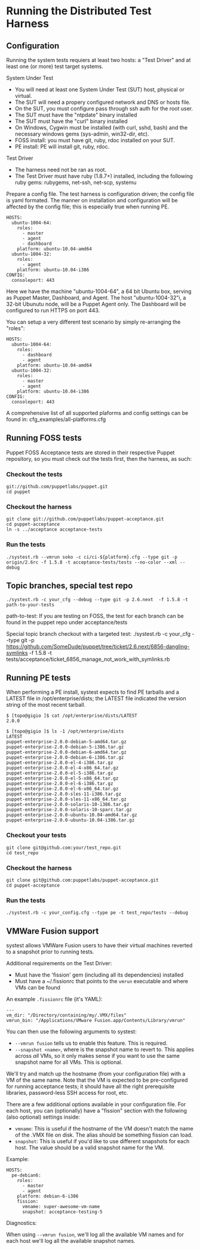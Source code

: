 # Running the Distributed Test Harness #

## Configuration ##

  Running the system tests requiers at least two hosts: a "Test Driver" and at
  least one (or more) test target systems.
  
  System Under Test
  - You will need at least one System Under Test (SUT) host, physical or virtual.
  - The SUT will need a propery configured network and DNS or hosts file.
  - On the SUT, you must configure pass through ssh auth for the root user.
  - The SUT must have the "ntpdate" binary installed
  - The SUT must have the "curl" binary installed
  - On Windows, Cygwin must be installed (with curl, sshd, bash) and the necessary
    windows gems (sys-admin, win32-dir, etc).
  - FOSS install: you must have git, ruby, rdoc installed on your SUT. 
  - PE install: PE will install git, ruby, rdoc.

  Test Driver
  - The harness need not be ran as root.
  - The Test Driver must have ruby (1.8.7+) installed, including the following ruby gems: 
    rubygems, net-ssh, net-scp, systemu


Prepare a config file.  The test harness is configuration driven; the config file 
is yaml formated.  The manner on installation and configuration will be affected 
by the config file; this is especially true when running PE.

    HOSTS:
      ubuntu-1004-64:
        roles:
          - master
          - agent
          - dashboard
        platform: ubuntu-10.04-amd64
      ubuntu-1004-32:
        roles:
          - agent
        platform: ubuntu-10.04-i386
    CONFIG:
      consoleport: 443


Here we have the machine "ubuntu-1004-64", a 64 bit Ubuntu box, serving as Puppet Master,
Dashboard, and Agent.  The host "ubuntu-1004-32"i, a 32-bit Ubunutu node, will be a 
Puppet Agent only.  The Dashboard will be configured to run HTTPS on port 443.

You can setup a very different test scenario by simply re-arranging the "roles":

    HOSTS:
      ubuntu-1004-64:
        roles:
          - dashboard
          - agent
        platform: ubuntu-10.04-amd64
      ubuntu-1004-32:
        roles:
          - master
          - agent
        platform: ubuntu-10.04-i386
    CONFIG:
      consoleport: 443

A comprehensive list of all supported plaforms and config settings can be found in:
cfg_examples/all-platforms.cfg


## Running FOSS tests ##

Puppet FOSS Acceptance tests are stored in their respective Puppet repository, so
you must check out the tests first, then the harness, as such:

### Checkout the tests
    git://github.com/puppetlabs/puppet.git
    cd puppet
### Checkout the harness
    git clone git://github.com/puppetlabs/puppet-acceptance.git
    cd puppet-acceptance
    ln -s ../acceptance acceptance-tests
### Run the tests
    ./systest.rb --vmrun soko -c ci/ci-${platform}.cfg --type git -p origin/2.6rc -f 1.5.8 -t acceptance-tests/tests --no-color --xml --debug


## Topic branches, special test repo
    ./systest.rb -c your_cfg --debug --type git -p 2.6.next  -f 1.5.8 -t path-to-your-tests 

path-to-test:
If you are testing on FOSS, the test for each branch can be found in the puppet repo under acceptance/tests

Special topic branch checkout with a targeted test:
    ./systest.rb -c your_cfg --type git -p https://github.com/SomeDude/puppet/tree/ticket/2.6.next/6856-dangling-symlinks -f 1.5.8 -t tests/acceptance/ticket_6856_manage_not_work_with_symlinks.rb


## Running PE tests ##

When performing a PE install, systest expects to find PE tarballs and a LATEST file in /opt/enterprise/dists; the LATEST file
indicated the version string of the most recent tarball.

    $ [topo@gigio ]$ cat /opt/enterprise/dists/LATEST 
    2.0.0
    
    $ [topo@gigio ]$ ls -1 /opt/enterprise/dists
    LATEST
    puppet-enterprise-2.0.0-debian-5-amd64.tar.gz
    puppet-enterprise-2.0.0-debian-5-i386.tar.gz
    puppet-enterprise-2.0.0-debian-6-amd64.tar.gz
    puppet-enterprise-2.0.0-debian-6-i386.tar.gz
    puppet-enterprise-2.0.0-el-4-i386.tar.gz
    puppet-enterprise-2.0.0-el-4-x86_64.tar.gz
    puppet-enterprise-2.0.0-el-5-i386.tar.gz
    puppet-enterprise-2.0.0-el-5-x86_64.tar.gz
    puppet-enterprise-2.0.0-el-6-i386.tar.gz
    puppet-enterprise-2.0.0-el-6-x86_64.tar.gz
    puppet-enterprise-2.0.0-sles-11-i386.tar.gz
    puppet-enterprise-2.0.0-sles-11-x86_64.tar.gz
    puppet-enterprise-2.0.0-solaris-10-i386.tar.gz
    puppet-enterprise-2.0.0-solaris-10-sparc.tar.gz
    puppet-enterprise-2.0.0-ubuntu-10.04-amd64.tar.gz
    puppet-enterprise-2.0.0-ubuntu-10.04-i386.tar.gz

### Checkout your tests
    git clone git@github.com:your/test_repo.git
    cd test_repo
### Checkout the harness
    git clone git@github.com:puppetlabs/puppet-acceptance.git
    cd puppet-acceptance
### Run the tests
    ./systest.rb -c your_config.cfg --type pe -t test_repo/tests --debug

## VMWare Fusion support ##

systest allows VMWare Fusion users to have their virtual machines reverted to a
snapshot prior to running tests.

Additional requirements on the Test Driver:
- Must have the 'fission' gem (including all its dependencies) installed
- Must have a ~/.fissionrc that points to the `vmrun` executable and where VMs
  can be found

An example `.fissionrc` file (it's YAML):

    ---
    vm_dir: "/Directory/containing/my/.VMX/files"
    vmrun_bin: "/Applications/VMware Fusion.app/Contents/Library/vmrun"

You can then use the following arguments to systest:
- `--vmrun fusion` tells us to enable this feature. This is required.
- `--snapshot <name>`, where <name> is the snapshot name to revert to. This
  applies across *all* VMs, so it only makes sense if you want to use the same
  snapshot name for all VMs. This is optional.

We'll try and match up the hostname (from your configuration file) with a VM of
the same name. Note that the VM is expected to be pre-configured for running
acceptance tests; it should have all the right prerequisite libraries,
password-less SSH access for root, etc.

There are a few additional options available in your configuration file. For
each host, you can (optionally) have a "fission" section with the following
(also optional) settings inside:

- `vmname`: This is useful if the hostname of the VM doesn't match the name of
  the .VMX file on disk. The alias should be something fission can load.
- `snapshot`: This is useful if you'd like to use different snapshots for each
  host. The value should be a valid snapshot name for the VM.

Example:

    HOSTS:
      pe-debian6:
        roles:
          - master
          - agent
        platform: debian-6-i386
        fission:
          vmname: super-awesome-vm-name
          snapshot: acceptance-testing-5


Diagnostics:

When using `--vmrun fusion`, we'll log all the available VM names and for each
host we'll log all the available snapshot names.

